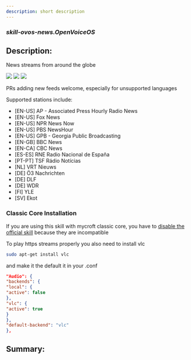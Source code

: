 ```yaml
---
description: short description
---
```


### _skill-ovos-news.OpenVoiceOS_  
## Description:  
News streams from around the globe

![](gui.png)
![](gui2.png)
![](gui3.png)

PRs adding new feeds welcome, especially for unsupported languages

Supported stations include:

- [EN-US] AP - Associated Press Hourly Radio News
- [EN-US] Fox News
- [EN-US] NPR News Now
- [EN-US] PBS NewsHour
- [EN-US] GPB - Georgia Public Broadcasting
- [EN-GB] BBC News
- [EN-CA] CBC News
- [ES-ES] RNE Radio Nacional de España
- [PT-PT] TSF Rádio Notícias
- [NL] VRT Nieuws
- [DE] Ö3 Nachrichten
- [DE] DLF
- [DE] WDR
- [FI] YLE
- [SV] Ekot


### Classic Core Installation

If you are using this skill with mycroft classic core, you have to [disable the official skill](https://mycroft-ai.gitbook.io/docs/skill-development/faq#how-do-i-disable-a-skill) because they are incompatible

To play https streams properly you also need to install vlc

```bash
sudo apt-get install vlc
```

and make it the default it in your .conf

```json
"Audio": {
"backends": {
"local": {
"active": false
},
"vlc": {
"active": true
}
},
"default-backend": "vlc"
},
```  
  
  
  
## Summary:  

